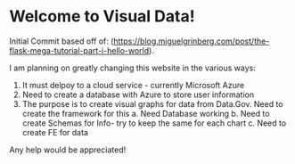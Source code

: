 # Welcome to Visual Data!

Initial Commit based off of: (https://blog.miguelgrinberg.com/post/the-flask-mega-tutorial-part-i-hello-world). 

I am planning on greatly changing this website in the various ways:
1. It must delpoy to a cloud service - currently Microsoft Azure
2. Need to create a database with Azure to store user information
3. The purpose is to create visual graphs for data from Data.Gov. Need to create the framework for this
  a. Need Database working
  b. Need to create Schemas for Info- try to keep the same for each chart
  c. Need to create FE for data
  
 Any help would be appreciated!
